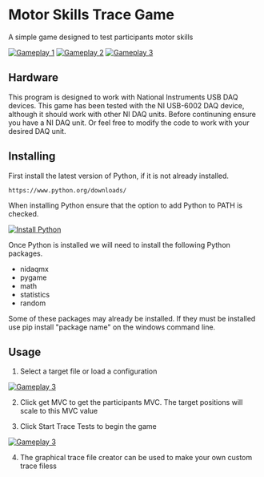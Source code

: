 # Motor Skills Trace Game
A simple game designed to test participants motor skills

[![Gameplay 1](https://github.com/mattman1/motor_skills_trace_game/blob/master/images/Game1.png)]()
[![Gameplay 2](https://github.com/mattman1/motor_skills_trace_game/blob/master/images/Game2.png)]()
[![Gameplay 3](https://github.com/mattman1/motor_skills_trace_game/blob/master/images/Game3.png)]()

## Hardware
This program is designed to work with National Instruments USB DAQ devices. This game has been tested with the NI USB-6002 DAQ device, although it should work with other NI DAQ units.
Before continuning ensure you have a NI DAQ unit. Or feel free to modify the code to work with your desired DAQ unit.

## Installing
First install the latest version of Python, if it is not already installed.
```
https://www.python.org/downloads/
```
When installing Python ensure that the option to add Python to PATH is checked. 

[![Install Python](https://github.com/mattman1/motor_skills_trace_game/blob/master/images/InstallPython.png)]()

Once Python is installed we will need to install the following Python packages.
- nidaqmx
- pygame
- math
- statistics
- random

Some of these packages may already be installed. If they must be installed use pip install "package name" on the windows command line.

## Usage
1. Select a target file or load a configuration

[![Gameplay 3](https://github.com/mattman1/motor_skills_trace_game/blob/master/images/SelectTraceFile.png)]()

2. Click get MVC to get the participants MVC. The target positions will scale to this MVC value

3. Click Start Trace Tests to begin the game 

[![Gameplay 3](https://github.com/mattman1/motor_skills_trace_game/blob/master/images/StartTest.png)]()

4. The graphical trace file creator can be used to make your own custom trace filess
